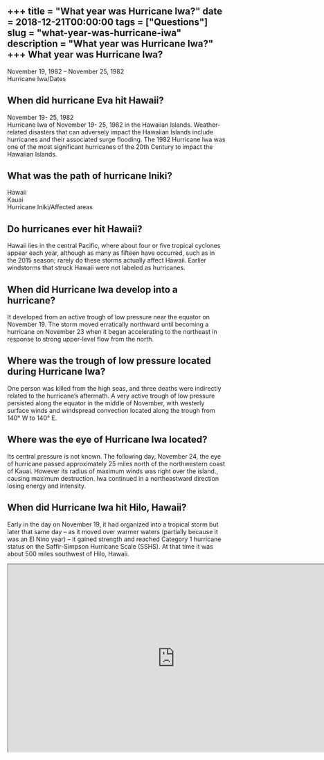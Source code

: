 +++
title = "What year was Hurricane Iwa?"
date = 2018-12-21T00:00:00
tags = ["Questions"]
slug = "what-year-was-hurricane-iwa"
description = "What year was Hurricane Iwa?"
+++
What year was Hurricane Iwa?
----------------------------

November 19, 1982 – November 25, 1982  
Hurricane Iwa/Dates

When did hurricane Eva hit Hawaii?
----------------------------------

November 19- 25, 1982  
Hurricane Iwa of November 19- 25, 1982 in the Hawaiian Islands. Weather-related disasters that can adversely impact the Hawaiian Islands include hurricanes and their associated surge flooding. The 1982 Hurricane Iwa was one of the most significant hurricanes of the 20th Century to impact the Hawaiian Islands.

What was the path of hurricane Iniki?
-------------------------------------

 Hawaii  
Kauai  
Hurricane Iniki/Affected areas

Do hurricanes ever hit Hawaii?
------------------------------

Hawaii lies in the central Pacific, where about four or five tropical cyclones appear each year, although as many as fifteen have occurred, such as in the 2015 season; rarely do these storms actually affect Hawaii. Earlier windstorms that struck Hawaii were not labeled as hurricanes.

When did Hurricane Iwa develop into a hurricane?
------------------------------------------------

It developed from an active trough of low pressure near the equator on November 19. The storm moved erratically northward until becoming a hurricane on November 23 when it began accelerating to the northeast in response to strong upper-level flow from the north.

Where was the trough of low pressure located during Hurricane Iwa?
------------------------------------------------------------------

One person was killed from the high seas, and three deaths were indirectly related to the hurricane’s aftermath. A very active trough of low pressure persisted along the equator in the middle of November, with westerly surface winds and windspread convection located along the trough from 140° W to 140° E.

Where was the eye of Hurricane Iwa located?
-------------------------------------------

Its central pressure is not known. The following day, November 24, the eye of hurricane passed approximately 25 miles north of the northwestern coast of Kauai. However its radius of maximum winds was right over the island., causing maximum destruction. Iwa continued in a northeastward direction losing energy and intensity.

When did Hurricane Iwa hit Hilo, Hawaii?
----------------------------------------

Early in the day on November 19, it had organized into a tropical storm but later that same day – as it moved over warmer waters (partially because it was an El Nino year) – it gained strength and reached Category 1 hurricane status on the Saffir-Simpson Hurricane Scale (SSHS). At that time it was about 500 miles southwest of Hilo, Hawaii.

<iframe allow="accelerometer; autoplay; clipboard-write; encrypted-media; gyroscope; picture-in-picture" allowfullscreen="" class="__youtube_prefs__  epyt-is-override  no-lazyload" data-no-lazy="1" data-origheight="433" data-origwidth="770" data-skipgform_ajax_framebjll="" height="433" id="_ytid_90631" loading="lazy" src="https://www.youtube.com/embed/MY4pzeO-7XU?enablejsapi=1&autoplay=0&cc_load_policy=0&cc_lang_pref=&iv_load_policy=1&loop=0&modestbranding=0&rel=1&fs=1&playsinline=0&autohide=2&theme=dark&color=red&controls=1&" title="YouTube player" width="770"></iframe>